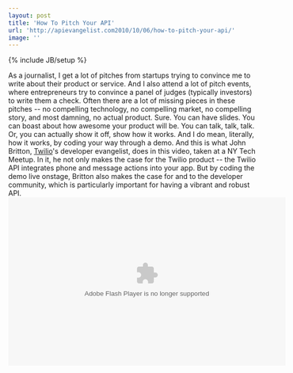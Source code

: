 ```yaml
---
layout: post
title: 'How To Pitch Your API'
url: 'http://apievangelist.com2010/10/06/how-to-pitch-your-api/'
image: ''
---
```

{% include JB/setup %}
As a journalist, I get a lot of pitches from startups trying to convince me to write about their product or service. And I also attend a lot of pitch events, where entrepreneurs try to convince a panel of judges (typically investors) to write them a check. Often there are a lot of missing pieces in these pitches -- no compelling technology, no compelling market, no compelling story, and most damning, no actual product.
Sure. You can have slides. You can boast about how awesome your product will be. You can talk, talk, talk.
Or, you can actually show it off, show how it works. And I do mean, literally, how it works, by coding your way through a demo.
And this is what John Britton, <a href="http://www.twilio.com">Twilio</a>'s developer evangelist, does in this video, taken at a NY Tech Meetup. In it, he not only makes the case for the Twilio product -- the Twilio API integrates phone and message actions into your app. But by coding the demo live onstage, Britton also makes the case for and to the developer community, which is particularly important for having a vibrant and robust API.
<object  class width="560" height="340" codebase="http://download.macromedia.com/pub/shockwave/cabs/flash/swflash.cabversion=6,0,40,0">
     <param name="allowScriptAccess" value="always" />
     <param name="allowFullScreen" value="true" />
     <param name="src" value="http://cdn.livestream.com/grid/LSPlayer.swf?channel=nytechmeetup&amp;clip=pla_8b03ead8-b68f-4f04-9744-2e0e85274b03&amp;autoPlay=false" />
     <param name="name" value="lsplayer" />
     <param name="wmode" value="transparent" />
     <param name="allowfullscreen" value="true" />
     <embed  type="application/x-shockwave-flash" width="560" height="340" src="http://cdn.livestream.com/grid/LSPlayer.swf?channel=nytechmeetup&amp;clip=pla_8b03ead8-b68f-4f04-9744-2e0e85274b03&amp;autoPlay=false" wmode="transparent" name="lsplayer" allowfullscreen="true" allowscriptaccess="always" />
</object>
